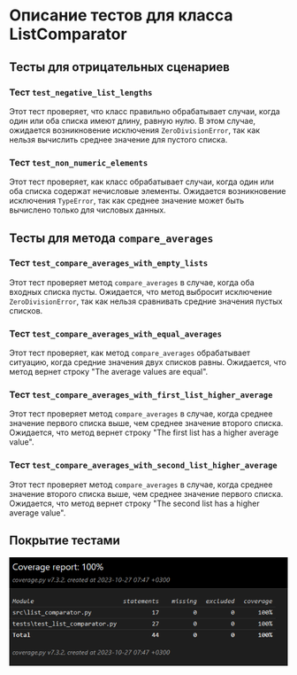 # Описание тестов для класса ListComparator

## Тесты для отрицательных сценариев

### Тест `test_negative_list_lengths`

Этот тест проверяет, что класс правильно обрабатывает случаи, когда один или оба списка имеют длину, равную нулю. В этом случае, ожидается возникновение исключения `ZeroDivisionError`, так как нельзя вычислить среднее значение для пустого списка.

### Тест `test_non_numeric_elements`

Этот тест проверяет, как класс обрабатывает случаи, когда один или оба списка содержат нечисловые элементы. Ожидается возникновение исключения `TypeError`, так как среднее значение может быть вычислено только для числовых данных.

## Тесты для метода `compare_averages`

### Тест `test_compare_averages_with_empty_lists`

Этот тест проверяет метод `compare_averages` в случае, когда оба входных списка пусты. Ожидается, что метод выбросит исключение `ZeroDivisionError`, так как нельзя сравнивать средние значения пустых списков.

### Тест `test_compare_averages_with_equal_averages`

Этот тест проверяет, как метод `compare_averages` обрабатывает ситуацию, когда средние значения двух списков равны. Ожидается, что метод вернет строку "The average values are equal".

### Тест `test_compare_averages_with_first_list_higher_average`

Этот тест проверяет метод `compare_averages` в случае, когда среднее значение первого списка выше, чем среднее значение второго списка. Ожидается, что метод вернет строку "The first list has a higher average value".

### Тест `test_compare_averages_with_second_list_higher_average`

Этот тест проверяет метод `compare_averages` в случае, когда среднее значение второго списка выше, чем среднее значение первого списка. Ожидается, что метод вернет строку "The second list has a higher average value".

## Покрытие тестами
![alt text](./images/report.png)



